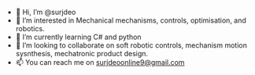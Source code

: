 - 👋 Hi, I’m @surjdeo
- 👀 I’m interested in Mechanical mechanisms, controls, optimisation, and robotics.
- 🌱 I’m currently learning C# and python
- 💞️ I’m looking to collaborate on soft robotic controls, mechanism motion sysnthesis, mechatronic product design.
- 📫 You can reach me on surjdeoonline9@gmail.com

<!---
surjdeo/surjdeo is a ✨ special ✨ repository because its `README.md` (this file) appears on your GitHub profile.
You can click the Preview link to take a look at your changes.
--->
